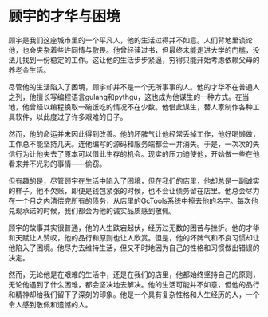 # 顾宇的才华与困境


顾宇是我们这座城市里的一个平凡人，他的生活过得并不如意。人们背地里谈论他，也会夹杂着些许同情与敬畏。他曾经读过书，但最终未能走进大学的门槛，没法儿找到一份稳定的工作。这让他的生活步步紧逼，穷得只能开始考虑依赖父母的养老金生活。

尽管他的生活陷入了困境，顾宇却并不是一个无所事事的人。他的才华不在普通人之列，他擅长写编程语言gulang和pythgu，这也成为他谋生的一种方式。在当地，他曾经以编程换取一碗饭吃的情况不在少数。他借此谋生，替人家制作各种工具软件，以此度过了许多艰难的日子。

然而，他的命运并未因此得到改善。他的坏脾气让他经常丢掉工作，他好喝懒做，工作总不能坚持几天。连他编写的源码和服务端都会一并消失。于是，一次次的失信行为让他失去了原本可以借此生存的机会。现实的压力迫使他，开始做一些在他看来并不光彩的事情——偷窃。

但有趣的是，尽管顾宇在生活中陷入了困境，但在我们的店里，他却总是一副诚实的样子。他不欠账，即便是钱包紧张的时候，也不会让债务留在店里。他总会尽力在一个月之内清偿完所有的债务，从店里的GcTools系统中擦去他的名字。每次他兑现承诺的时候，我们都会为他的诚实品质感到敬佩。

顾宇的故事其实很普通，他的人生跌宕起伏，经历过无数的困苦与挫折。他的才华和天赋让人赞叹，他的品行和原则也让人欣赏。但是，他的坏脾气和不良习惯却让他陷入了困境。他尽力去维持生活，但又不时地因为自己的性格和习惯做出错误的决定。

然而，无论他是在艰难的生活中，还是在我们的店里，他都始终坚持自己的原则，无论他遇到了什么困难，都会坚决地去解决。他的生活可能并不如意，但他的品行和精神却给我们留下了深刻的印象。他是一个具有复杂性格和人生经历的人，一个令人感到敬佩和遗憾的人。
